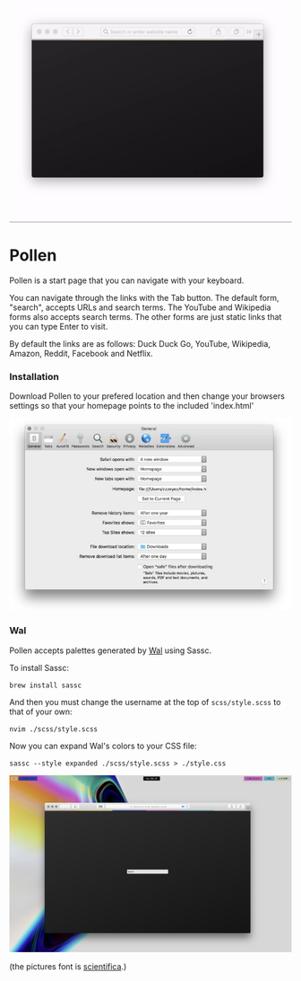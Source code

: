 ![Screenshot](screenshot.gif)

# Pollen

Pollen is a start page that you can navigate with your keyboard.

You can navigate through the links with the Tab button.  The default form, "search", accepts URLs and search terms.  The YouTube and Wikipedia forms also accepts search terms.  The other forms are just static links that you can type Enter to visit.

By default the links are as follows:  Duck Duck Go, YouTube, Wikipedia, Amazon, Reddit, Facebook and Netflix. 

### Installation

Download Pollen to your prefered location and then change your browsers settings so that your homepage points to the included 'index.html'

![Safari Instructions](safari.jpg)

### Wal

Pollen accepts palettes generated by [Wal](https://github.com/dylanaraps/pywal) using Sassc.

To install Sassc:

```
brew install sassc
```
  
And then you must change the username at the top of `scss/style.scss` to that of your own:

```
nvim ./scss/style.scss
```
  
Now you can expand Wal's colors to your CSS file:

```
sassc --style expanded ./scss/style.scss > ./style.css 
```

![Wal screenshot](wal.jpg)

(the pictures font is [scientifica](https://github.com/nerdypepper/scientifica).)
